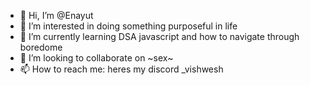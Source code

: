 - 👋 Hi, I’m @Enayut
- 👀 I’m interested in doing something purposeful in life 
- 🌱 I’m currently learning DSA javascript and how to navigate through boredome
- 💞️ I’m looking to collaborate on ~sex~
- 📫 How to reach me: heres my discord _vishwesh

<!---
Enayut/Enayut is a ✨ special ✨ repository because its `README.md` (this file) appears on your GitHub profile.
You can click the Preview link to take a look at your changes.
--->
